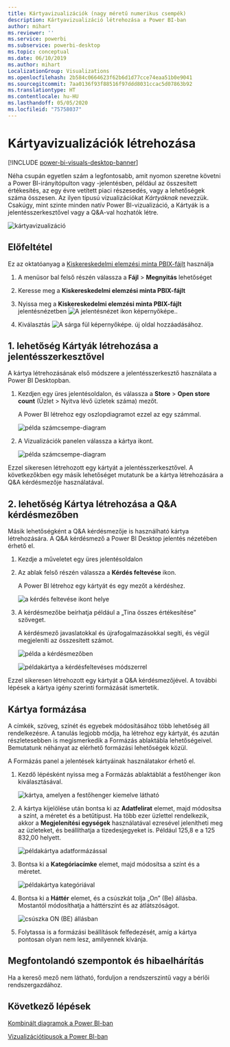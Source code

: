 ```yaml
---
title: Kártyavizualizációk (nagy méretű numerikus csempék)
description: Kártyavizualizáció létrehozása a Power BI-ban
author: mihart
ms.reviewer: ''
ms.service: powerbi
ms.subservice: powerbi-desktop
ms.topic: conceptual
ms.date: 06/10/2019
ms.author: mihart
LocalizationGroup: Visualizations
ms.openlocfilehash: 2b584c0664623f62b6d1d77cce74eaa51b0e9041
ms.sourcegitcommit: 7aa0136f93f88516f97ddd8031ccac5d07863b92
ms.translationtype: HT
ms.contentlocale: hu-HU
ms.lasthandoff: 05/05/2020
ms.locfileid: "75758037"
---
```

# <a name="create-card-visualizations"></a>Kártyavizualizációk létrehozása

[!INCLUDE [power-bi-visuals-desktop-banner](../includes/power-bi-visuals-desktop-banner.md)]

Néha csupán egyetlen szám a legfontosabb, amit nyomon szeretne követni a Power BI-irányítópulton vagy -jelentésben, például az összesített értékesítés, az egy évre vetített piaci részesedés, vagy a lehetőségek száma összesen. Az ilyen típusú vizualizációkat *Kártyáknak* nevezzük. Csakúgy, mint szinte minden natív Power BI-vizualizáció, a Kártyák is a jelentésszerkesztővel vagy a Q&A-val hozhatók létre.

![kártyavizualizáció](media/power-bi-visualization-card/pbi-opptuntiescard.png)

## <a name="prerequisite"></a>Előfeltétel

Ez az oktatóanyag a [Kiskereskedelmi elemzési minta PBIX-fájlt](https://download.microsoft.com/download/9/6/D/96DDC2FF-2568-491D-AAFA-AFDD6F763AE3/Retail%20Analysis%20Sample%20PBIX.pbix) használja

1. A menüsor bal felső részén válassza a **Fájl** \> **Megnyitás** lehetőséget
   
2. Keresse meg a **Kiskereskedelmi elemzési minta PBIX-fájlt**

1. Nyissa meg a **Kiskereskedelmi elemzési minta PBIX-fájlt** jelentésnézetben ![A jelentésnézet ikon képernyőképe.](media/power-bi-visualization-kpi/power-bi-report-view.png).

1. Kiválasztás ![A sárga fül képernyőképe.](media/power-bi-visualization-kpi/power-bi-yellow-tab.png) új oldal hozzáadásához.

## <a name="option-1-create-a-card-using-the-report-editor"></a>1\. lehetőség Kártyák létrehozása a jelentésszerkesztővel

A kártya létrehozásának első módszere a jelentésszerkesztő használata a Power BI Desktopban.

1. Kezdjen egy üres jelentésoldalon, és válassza a **Store** \> **Open store count** (Üzlet > Nyitva lévő üzletek száma) mezőt.

    A Power BI létrehoz egy oszlopdiagramot ezzel az egy számmal.

   ![példa számcsempe-diagram](media/power-bi-visualization-card/pbi-overview-chart.png)

2. A Vizualizációk panelen válassza a kártya ikont.

   ![példa számcsempe-diagram](media/power-bi-visualization-card/power-bi-card-visualization.png)

Ezzel sikeresen létrehozott egy kártyát a jelentésszerkesztővel. A következőkben egy másik lehetőséget mutatunk be a kártya létrehozására a Q&A kérdésmezője használatával.

## <a name="option-2-create-a-card-from-the-qa-question-box"></a>2\. lehetőség Kártya létrehozása a Q&A kérdésmezőben
Másik lehetőségként a Q&A kérdésmezője is használható kártya létrehozására. A Q&A kérdésmező a Power BI Desktop jelentés nézetében érhető el.

1. Kezdje a műveletet egy üres jelentésoldalon

1. Az ablak felső részén válassza a **Kérdés feltevése** ikon. 

    A Power BI létrehoz egy kártyát és egy mezőt a kérdéshez. 

   ![a kérdés feltevése ikont helye](media/power-bi-visualization-card/power-bi-q-and-a-overview.png)

2. A kérdésmezőbe beírhatja például a „Tina összes értékesítése” szöveget.

    A kérdésmező javaslatokkal és újrafogalmazásokkal segíti, és végül megjeleníti az összesített számot.  

   ![példa a kérdésmezőben](media/power-bi-visualization-card/power-bi-q-and-a-box.png)

   ![példakártya a kérdésfeltevéses módszerrel](media/power-bi-visualization-card/power-bi-q-and-a-card.png)

Ezzel sikeresen létrehozott egy kártyát a Q&A kérdésmezőjével. A további lépések a kártya igény szerinti formázását ismertetik.

## <a name="format-a-card"></a>Kártya formázása
A címkék, szöveg, színét és egyebek módosításához több lehetőség áll rendelkezésre. A tanulás legjobb módja, ha létrehoz egy kártyát, és azután részletesebben is megismerkedik a Formázás ablaktábla lehetőségeivel. Bemutatunk néhányat az elérhető formázási lehetőségek közül. 

A Formázás panel a jelentések kártyáinak használatakor érhető el. 

1. Kezdő lépésként nyissa meg a Formázás ablaktáblát a festőhenger ikon kiválasztásával. 

    ![kártya, amelyen a festőhenger kiemelve látható](media/power-bi-visualization-card/power-bi-format-card-2.png)

2. A kártya kijelölése után bontsa ki az **Adatfelirat** elemet, majd módosítsa a színt, a méretet és a betűtípust. Ha több ezer üzlettel rendelkezik, akkor a **Megjelenítési egységek** használatával ezresével jelenítheti meg az üzleteket, és beállíthatja a tizedesjegyeket is. Például 125,8 e a 125 832,00 helyett.

    ![példakártya adatformázással](media/power-bi-visualization-card/power-bi-card-format-2.png)

3.  Bontsa ki a **Kategóriacímke** elemet, majd módosítsa a színt és a méretet.

    ![példakártya kategóriával](media/power-bi-visualization-card/power-bi-card-format-category.png)

4. Bontsa ki a **Háttér** elemet, és a csúszkát tolja „On” (Be) állásba.  Mostantól módosíthatja a háttérszínt és az átlátszóságot.

    ![csúszka ON (BE) állásban](media/power-bi-visualization-card/power-bi-format-color-2.png)

5. Folytassa is a formázási beállítások felfedezését, amíg a kártya pontosan olyan nem lesz, amilyennek kívánja. 

## <a name="considerations-and-troubleshooting"></a>Megfontolandó szempontok és hibaelhárítás
Ha a kereső mező nem látható, forduljon a rendszerszintű vagy a bérlői rendszergazdához.    

## <a name="next-steps"></a>Következő lépések
[Kombinált diagramok a Power BI-ban](power-bi-visualization-combo-chart.md)

[Vizualizációtípusok a Power BI-ban](power-bi-visualization-types-for-reports-and-q-and-a.md)
